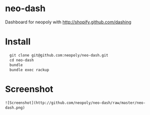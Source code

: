 # neo-dash

Dashboard for neopoly with http://shopify.github.com/dashing

# Install

      git clone git@github.com:neopoly/neo-dash.git
      cd neo-dash
      bundle
      bundle exec rackup

# Screenshot

    ![Screenshot](http://github.com/neopoly/neo-dash/raw/master/neo-dash.png)
